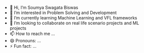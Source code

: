 - 👋 Hi, I’m Soumya Swagata Biswas
- 👀 I’m interested in Problem Solving and Development
- 🌱 I’m currently learning Machine Learning and VFL frameworks
- 💞️ I’m looking to collaborate on real life scenario projects and ML projects
- 📫 How to reach me ...
- 😄 Pronouns: ...
- ⚡ Fun fact: ...

<!---
blazecipher987/blazecipher987 is a ✨ special ✨ repository because its `README.md` (this file) appears on your GitHub profile.
You can click the Preview link to take a look at your changes.
--->
